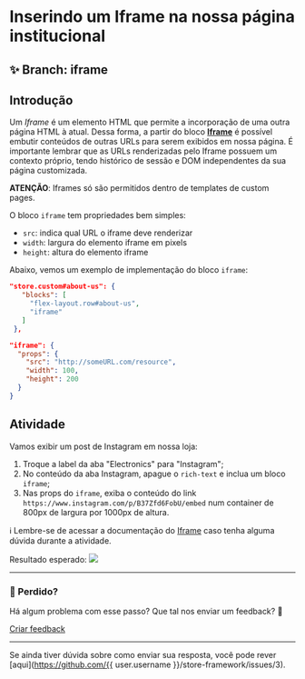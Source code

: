 # Inserindo um Iframe na nossa página institucional

## :sparkles: **Branch:** iframe

## Introdução

Um *Iframe* é um elemento HTML que permite a incorporação de uma outra página HTML à atual. Dessa forma, a partir do bloco [**Iframe**](https://vtex.io/docs/components/all/vtex.iframe/) é possível embutir conteúdos de outras URLs para serem exibidos em nossa página. É importante lembrar que as URLs renderizadas pelo Iframe possuem um contexto próprio, tendo histórico de sessão e DOM independentes da sua página customizada.

**ATENÇÃO**: Iframes só são permitidos dentro de templates de custom pages.

O bloco `iframe` tem propriedades bem simples:

- `src`: indica qual URL o iframe deve renderizar
- `width`: largura do elemento iframe em pixels
- `height`: altura do elemento iframe

Abaixo, vemos um exemplo de implementação do bloco `iframe`:

```json
"store.custom#about-us": {
   "blocks": [
     "flex-layout.row#about-us",
     "iframe"
   ]
 },

"iframe": {
  "props": {
    "src": "http://someURL.com/resource",
    "width": 100,
    "height": 200
  }
}
```

## Atividade

Vamos exibir um post de Instagram em nossa loja:

1. Troque a label da aba "Electronics" para "Instagram";
2. No conteúdo da aba Instagram, apague o `rich-text` e inclua um bloco `iframe`;
3. Nas props do `iframe`, exiba o conteúdo do link `https://www.instagram.com/p/B37Zfd6FobU/embed` num container de 800px de largura por 1000px de altura.

:information_source: Lembre-se de acessar a documentação do [Iframe](https://vtex.io/docs/components/all/vtex.iframe/) caso tenha alguma dúvida durante a atividade.

Resultado esperado:
![](https://appliancetheme.vteximg.com.br/arquivos/imagem-iframe.png)

---

### :no_entry_sign: Perdido? 

Há algum problema com esse passo? Que tal nos enviar um feedback? :pray:

[Criar feedback](https://docs.google.com/forms/d/e/1FAIpQLSeaWrm0Hogm-txm5Ww6mUa68eDuE3WnpFjUSVJ3Wi3dnmCb7A/viewform?usp=pp_url&entry.1784529524=Inserindo+um+Iframe+na+nossa+p%C3%A1gina+institucional) 

----

Se ainda tiver dúvida sobre como enviar sua resposta, você pode rever [aqui](https://github.com/{{ user.username }}/store-framework/issues/3).
